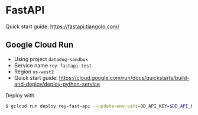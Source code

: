 # FastAPI

Quick start guide: https://fastapi.tiangolo.com/

## Google Cloud Run

+ Using project `datadog-sandbox`
+ Service name `rey-fastapi-test`
+ Region `us-west2`
+ Quick start guide: https://cloud.google.com/run/docs/quickstarts/build-and-deploy/deploy-python-service

Deploy with
```bash
$ gcloud run deploy rey-fast-api --update-env-vars=DD_API_KEY=$DD_API_KEY --update-env-vars=DD_TRACE_ENABLED=true --update-env-vars=DD_SITE='datadoghq.com' --allow-unauthenticated
```
